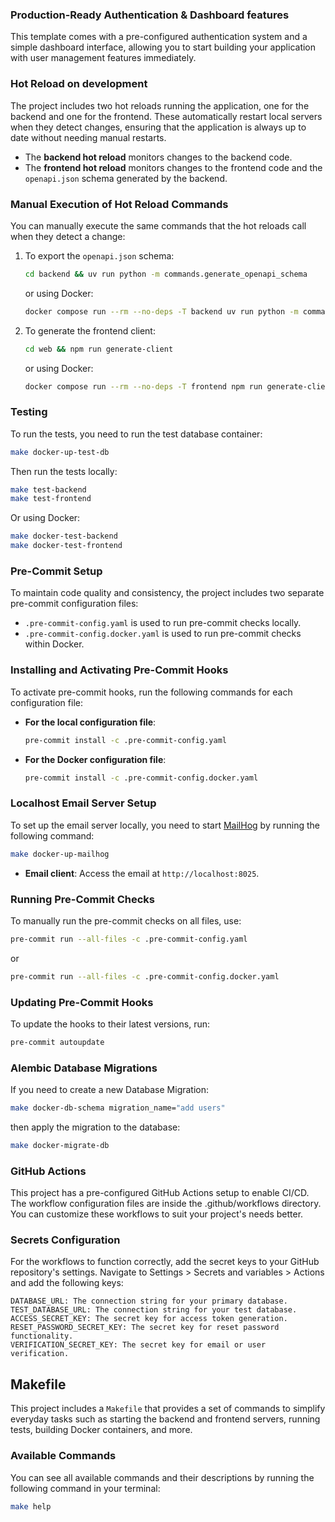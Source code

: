 ### Production-Ready Authentication & Dashboard features

This template comes with a pre-configured authentication system and a simple dashboard interface, allowing you to start building your application with user management features immediately.

### Hot Reload on development

The project includes two hot reloads running the application, one for the backend and one for the frontend. These automatically restart local servers when they detect changes, ensuring that the application is always up to date without needing manual restarts.

- The **backend hot reload** monitors changes to the backend code.
- The **frontend hot reload** monitors changes to the frontend code and the `openapi.json` schema generated by the backend.

### Manual Execution of Hot Reload Commands

You can manually execute the same commands that the hot reloads call when they detect a change:

1. To export the `openapi.json` schema:

   ```bash
   cd backend && uv run python -m commands.generate_openapi_schema
   ```

   or using Docker:

   ```bash
   docker compose run --rm --no-deps -T backend uv run python -m commands.generate_openapi_schema
   ```

2. To generate the frontend client:
   ```bash
   cd web && npm run generate-client
   ```
   or using Docker:
   ```bash
   docker compose run --rm --no-deps -T frontend npm run generate-client
   ```

### Testing

To run the tests, you need to run the test database container:

```bash
make docker-up-test-db
```

Then run the tests locally:

```bash
make test-backend
make test-frontend
```

Or using Docker:

```bash
make docker-test-backend
make docker-test-frontend
```

### Pre-Commit Setup

To maintain code quality and consistency, the project includes two separate pre-commit configuration files:

- `.pre-commit-config.yaml` is used to run pre-commit checks locally.
- `.pre-commit-config.docker.yaml` is used to run pre-commit checks within Docker.

### Installing and Activating Pre-Commit Hooks

To activate pre-commit hooks, run the following commands for each configuration file:

- **For the local configuration file**:

  ```bash
  pre-commit install -c .pre-commit-config.yaml
  ```

- **For the Docker configuration file**:
  ```bash
  pre-commit install -c .pre-commit-config.docker.yaml
  ```

### Localhost Email Server Setup

To set up the email server locally, you need to start [MailHog](https://github.com/mailhog/MailHog) by running the following command:

```bash
make docker-up-mailhog
```

- **Email client**: Access the email at `http://localhost:8025`.

### Running Pre-Commit Checks

To manually run the pre-commit checks on all files, use:

```bash
pre-commit run --all-files -c .pre-commit-config.yaml
```

or

```bash
pre-commit run --all-files -c .pre-commit-config.docker.yaml
```

### Updating Pre-Commit Hooks

To update the hooks to their latest versions, run:

```bash
pre-commit autoupdate
```

### Alembic Database Migrations

If you need to create a new Database Migration:

```bash
make docker-db-schema migration_name="add users"
```

then apply the migration to the database:

```bash
make docker-migrate-db
```

### GitHub Actions

This project has a pre-configured GitHub Actions setup to enable CI/CD. The workflow configuration files are inside the .github/workflows directory. You can customize these workflows to suit your project's needs better.

### Secrets Configuration

For the workflows to function correctly, add the secret keys to your GitHub repository's settings. Navigate to Settings > Secrets and variables > Actions and add the following keys:

```
DATABASE_URL: The connection string for your primary database.
TEST_DATABASE_URL: The connection string for your test database.
ACCESS_SECRET_KEY: The secret key for access token generation.
RESET_PASSWORD_SECRET_KEY: The secret key for reset password functionality.
VERIFICATION_SECRET_KEY: The secret key for email or user verification.
```

## Makefile

This project includes a `Makefile` that provides a set of commands to simplify everyday tasks such as starting the backend and frontend servers, running tests, building Docker containers, and more.

### Available Commands

You can see all available commands and their descriptions by running the following command in your terminal:

```bash
make help
```
